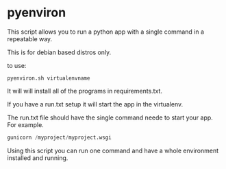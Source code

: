 # pyenviron

This script allows you to run a python app with a single command in a repeatable way.

This is for debian based distros only.

to use:
``` shell
pyenviron.sh virtualenvname 
```

It will will install all of the programs in requirements.txt.

If you have a run.txt setup it will start the app in the virtualenv.

The run.txt file should have the single command neede to start your app. For example.

``` python
gunicorn /myproject/myproject.wsgi
```

Using this script you can run one command and have a whole environment installed and running.


